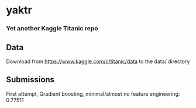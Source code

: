 # yaktr
### Yet another Kaggle Titanic repo

## Data
Download from https://www.kaggle.com/c/titanic/data to the data/ directory

## Submissions
First attempt, Gradient boosting, minimal/almost no feature engineering: 0.77511

